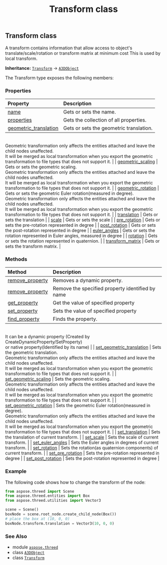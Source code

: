 ﻿---
title: Transform class
second_title: Aspose.3D for Python via .NET API References
description: 
type: docs
weight: 210
url: /python-net/aspose.threed/transform/
is_root: false
---

## Transform class

A transform contains information that allow access to object's translate/scale/rotation or transform matrix at minimum cost
This is used by local transform.



**Inheritance:** [`Transform`](/3d/python-net/aspose.threed/transform) → 
[`A3DObject`](/3d/python-net/aspose.threed/a3dobject)



The Transform type exposes the following members:

### Properties
| Property | Description |
| :- | :- |
| [name](/3d/python-net/aspose.threed/transform/name) | Gets or sets the name. |
| [properties](/3d/python-net/aspose.threed/transform/properties) | Gets the collection of all properties. |
| [geometric_translation](/3d/python-net/aspose.threed/transform/geometric_translation) | Gets or sets the geometric translation. <br/>Geometric transformation only affects the entities attached and leave the child nodes unaffected.<br/>It will be merged as local transformation when you export the geometric transformation to file types that does not support it. |
| [geometric_scaling](/3d/python-net/aspose.threed/transform/geometric_scaling) | Gets or sets the geometric scaling. <br/>Geometric transformation only affects the entities attached and leave the child nodes unaffected.<br/>It will be merged as local transformation when you export the geometric transformation to file types that does not support it. |
| [geometric_rotation](/3d/python-net/aspose.threed/transform/geometric_rotation) | Gets or sets the geometric Euler rotation(measured in degree). <br/>Geometric transformation only affects the entities attached and leave the child nodes unaffected.<br/>It will be merged as local transformation when you export the geometric transformation to file types that does not support it. |
| [translation](/3d/python-net/aspose.threed/transform/translation) | Gets or sets the translation |
| [scale](/3d/python-net/aspose.threed/transform/scale) | Gets or sets the scale |
| [pre_rotation](/3d/python-net/aspose.threed/transform/pre_rotation) | Gets or sets the pre-rotation represented in degree |
| [post_rotation](/3d/python-net/aspose.threed/transform/post_rotation) | Gets or sets the post-rotation represented in degree |
| [euler_angles](/3d/python-net/aspose.threed/transform/euler_angles) | Gets or sets the rotation represented in Euler angles, measured in degree |
| [rotation](/3d/python-net/aspose.threed/transform/rotation) | Gets or sets the rotation represented in quaternion. |
| [transform_matrix](/3d/python-net/aspose.threed/transform/transform_matrix) | Gets or sets the transform matrix. |


### Methods
| Method | Description |
| :- | :- |
| [remove_property](/3d/python-net/aspose.threed/transform/remove_property/#aspose.threed.Property) | Removes a dynamic property. |
| [remove_property](/3d/python-net/aspose.threed/transform/remove_property/#str) | Remove the specified property identified by name |
| [get_property](/3d/python-net/aspose.threed/transform/get_property/#str) | Get the value of specified property |
| [set_property](/3d/python-net/aspose.threed/transform/set_property/#str-any) | Sets the value of specified property |
| [find_property](/3d/python-net/aspose.threed/transform/find_property/#str) | Finds the property.<br/>It can be a dynamic property (Created by CreateDynamicProperty/SetProperty) <br/>or native property(Identified by its name) |
| [set_geometric_translation](/3d/python-net/aspose.threed/transform/set_geometric_translation/#float-float-float) | Sets the geometric translation. <br/>Geometric transformation only affects the entities attached and leave the child nodes unaffected.<br/>It will be merged as local transformation when you export the geometric transformation to file types that does not support it. |
| [set_geometric_scaling](/3d/python-net/aspose.threed/transform/set_geometric_scaling/#float-float-float) | Sets the geometric scaling. <br/>Geometric transformation only affects the entities attached and leave the child nodes unaffected.<br/>It will be merged as local transformation when you export the geometric transformation to file types that does not support it. |
| [set_geometric_rotation](/3d/python-net/aspose.threed/transform/set_geometric_rotation/#float-float-float) | Sets the geometric Euler rotation(measured in degree). <br/>Geometric transformation only affects the entities attached and leave the child nodes unaffected.<br/>It will be merged as local transformation when you export the geometric transformation to file types that does not support it. |
| [set_translation](/3d/python-net/aspose.threed/transform/set_translation/#float-float-float) | Sets the translation of current transform. |
| [set_scale](/3d/python-net/aspose.threed/transform/set_scale/#float-float-float) | Sets the scale of current transform. |
| [set_euler_angles](/3d/python-net/aspose.threed/transform/set_euler_angles/#float-float-float) | Sets the Euler angles in degrees of current transform. |
| [set_rotation](/3d/python-net/aspose.threed/transform/set_rotation/#float-float-float-float) | Sets the rotation(as quaternion components) of current transform. |
| [set_pre_rotation](/3d/python-net/aspose.threed/transform/set_pre_rotation/#float-float-float) | Sets the pre-rotation represented in degree |
| [set_post_rotation](/3d/python-net/aspose.threed/transform/set_post_rotation/#float-float-float) | Sets the post-rotation represented in degree |



### Example 


The following code shows how to change the transform of the node:

```python
from aspose.threed import Scene
from aspose.threed.entities import Box
from aspose.threed.utilities import Vector3

scene = Scene()
boxNode = scene.root_node.create_child_node(Box())
# place the box at (10, 0, 0)
boxNode.transform.translation = Vector3(10, 0, 0)

```

### See Also
* module [`aspose.threed`](..)
* class [`A3DObject`](/3d/python-net/aspose.threed/a3dobject)
* class [`Transform`](/3d/python-net/aspose.threed/transform)
